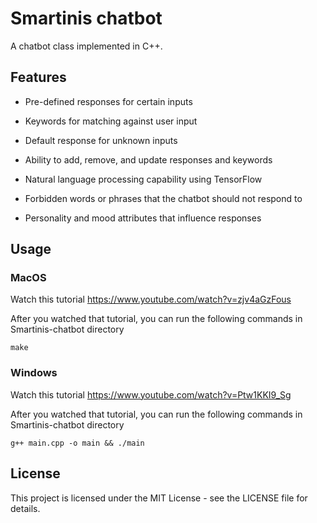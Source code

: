 # Smartinis chatbot

A chatbot class implemented in C++.

## Features

-   Pre-defined responses for certain inputs

-   Keywords for matching against user input

-   Default response for unknown inputs

-   Ability to add, remove, and update responses and keywords

-   Natural language processing capability using TensorFlow

-   Forbidden words or phrases that the chatbot should not respond to

-   Personality and mood attributes that influence responses

## Usage

### MacOS

Watch this tutorial
https://www.youtube.com/watch?v=zjv4aGzFous

After you watched that tutorial, you can run the following commands in Smartinis-chatbot directory

```
make
```

### Windows

Watch this tutorial
https://www.youtube.com/watch?v=Ptw1KKI9_Sg

After you watched that tutorial, you can run the following commands in Smartinis-chatbot directory

```
g++ main.cpp -o main && ./main
```

## License

This project is licensed under the MIT License - see the LICENSE file for details.
